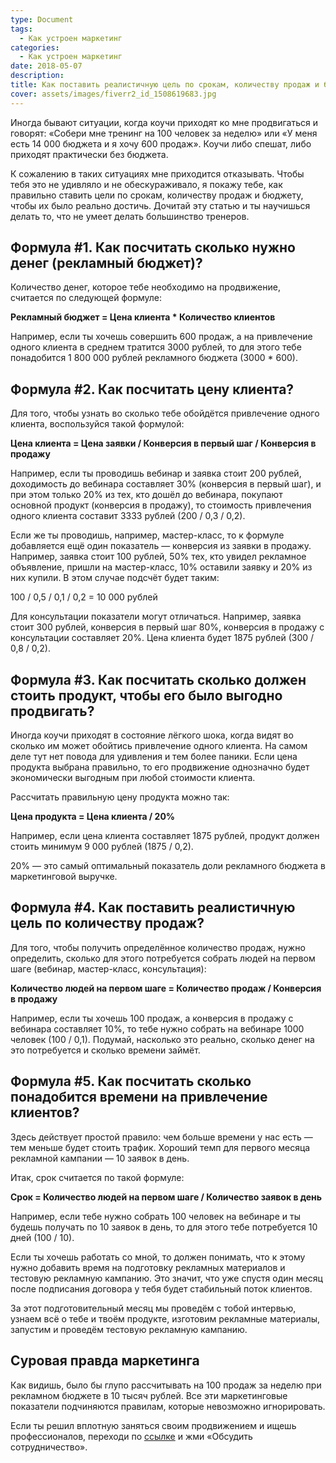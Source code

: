 ```yaml
---
type: Document
tags:
  - Как устроен маркетинг
categories:
  - Как устроен маркетинг
date: 2018-05-07
description: 
title: Как поставить реалистичную цель по срокам, количеству продаж и бюджету
cover: assets/images/fiverr2_id_1508619683.jpg
---
```

Иногда бывают ситуации, когда коучи приходят ко мне продвигаться и говорят: «Собери мне тренинг на 100 человек за неделю» или «У меня есть 14 000 бюджета и я хочу 600 продаж». Коучи либо спешат, либо приходят практически без бюджета.

К сожалению в таких ситуациях мне приходится отказывать. Чтобы тебя это не удивляло и не обескураживало, я покажу тебе, как правильно ставить цели по срокам, количеству продаж и бюджету, чтобы их было реально достичь. Дочитай эту статью и ты научишься делать то, что не умеет делать большинство тренеров.

## Формула #1. Как посчитать сколько нужно денег (рекламный бюджет)?

Количество денег, которое тебе необходимо на продвижение, считается по следующей формуле:

__Рекламный бюджет = Цена клиента * Количество клиентов__

Например, если ты хочешь совершить 600 продаж, а на привлечение одного клиента в среднем тратится 3000 рублей, то для этого тебе понадобится 1 800 000 рублей рекламного бюджета (3000 * 600).

## Формула #2. Как посчитать цену клиента?

Для того, чтобы узнать во сколько тебе обойдётся привлечение одного клиента, воспользуйся такой формулой:

__Цена клиента = Цена заявки / Конверсия в первый шаг / Конверсия в продажу__

Например, если ты проводишь вебинар и заявка стоит 200 рублей, доходимость до вебинара составляет 30% (конверсия в первый шаг), и при этом только 20% из тех, кто дошёл до вебинара, покупают основной продукт (конверсия в продажу), то стоимость привлечения одного клиента составит 3333 рублей (200 / 0,3 / 0,2).

Если же ты проводишь, например, мастер-класс, то к формуле добавляется ещё один показатель — конверсия из заявки в продажу. Например, заявка стоит 100 рублей, 50% тех, кто увидел рекламное объявление, пришли на мастер-класс, 10% оставили заявку и 20% из них купили. В этом случае подсчёт будет таким:

100 / 0,5 / 0,1 / 0,2 = 10 000 рублей

Для консультации показатели могут отличаться. Например, заявка стоит 300 рублей, конверсия в первый шаг 80%, конверсия в продажу с консультации составляет 20%. Цена клиента будет 1875 рублей (300 / 0,8 / 0,2).

## Формула #3. Как посчитать сколько должен стоить продукт, чтобы его было выгодно продвигать?

Иногда коучи приходят в состояние лёгкого шока, когда видят во сколько им может обойтись привлечение одного клиента. На самом деле тут нет повода для удивления и тем более паники. Если цена продукта выбрана правильно, то его продвижение однозначно будет экономически выгодным при любой стоимости клиента.

Рассчитать правильную цену продукта можно так:

__Цена продукта = Цена клиента / 20%__

Например, если цена клиента составляет 1875 рублей, продукт должен стоить минимум 9 000 рублей (1875 / 0,2).

20% — это самый оптимальный показатель доли рекламного бюджета в маркетинговой выручке.

## Формула #4. Как поставить реалистичную цель по количеству продаж?

Для того, чтобы получить определённое количество продаж, нужно определить, сколько для этого потребуется собрать людей на первом шаге (вебинар, мастер-класс, консультация):

__Количество людей на первом шаге = Количество продаж / Конверсия в продажу__

Например, если ты хочешь 100 продаж, а конверсия в продажу с вебинара составляет 10%, то тебе нужно собрать на вебинаре 1000 человек (100 / 0,1). Подумай, насколько это реально, сколько денег на это потребуется и сколько времени займёт.

## Формула #5. Как посчитать сколько понадобится времени на привлечение клиентов?

Здесь действует простой правило: чем больше времени у нас есть — тем меньше будет стоить трафик. Хороший темп для первого месяца рекламной кампании — 10 заявок в день.

Итак, срок считается по такой формуле:

__Срок = Количество людей на первом шаге / Количество заявок в день__

Например, если тебе нужно собрать 100 человек на вебинаре и ты будешь получать по 10 заявок в день, то для этого тебе потребуется 10 дней (100 / 10). 

Если ты хочешь работать со мной, то должен понимать, что к этому нужно добавить время на подготовку рекламных материалов и тестовую рекламную кампанию. Это значит, что уже спустя один месяц после подписания договора у тебя будет стабильный поток клиентов. 

За этот подготовительный месяц мы проведём с тобой интервью, узнаем всё о тебе и твоём продукте, изготовим рекламные материалы, запустим и проведём тестовую рекламную кампанию.

## Суровая правда маркетинга

Как видишь, было бы глупо рассчитывать на 100 продаж за неделю при рекламном бюджете в 10 тысяч рублей. Все эти маркетинговые показатели подчиняются правилам, которые невозможно игнорировать.

Если ты решил вплотную заняться своим продвижением и ищешь профессионалов, переходи по [ссылке](http://icoach.io/?utm_source=base-article&utm_medium=2018-05-07) и жми «Обсудить сотрудничество».
